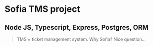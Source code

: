 # Sofia TMS project
## Node JS, Typescript, Express, Postgres, ORM

> TMS = ticket management system. Why Sofia? Nice question...


